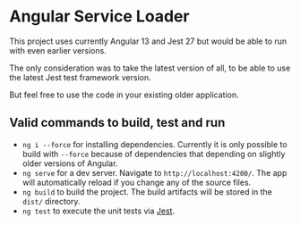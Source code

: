 # Angular Service Loader

This project uses currently Angular 13 and Jest 27 but would be able to run with even earlier versions.

The only consideration was to take the latest version of all, to be able to use the latest Jest test framework version.

But feel free to use the code in your existing older application.

## Valid commands to build, test and run

* `ng i --force` for installing dependencies. Currently it is only possible to build with <nobr>`--force`</nobr> because of dependencies that depending on slightly older versions of Angular. 
* `ng serve` for a dev server. Navigate to `http://localhost:4200/`. The app will automatically reload if you change any of the source files.
* `ng build` to build the project. The build artifacts will be stored in the `dist/` directory.
* `ng test` to execute the unit tests via [Jest](https://jestjs.io/).
